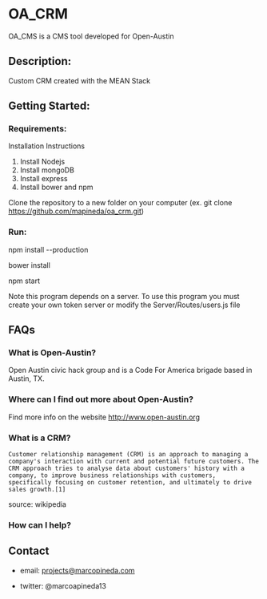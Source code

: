 # OA_CRM
OA_CMS is a CMS tool developed for Open-Austin

## Description:
Custom CRM created with the MEAN Stack

## Getting Started:

### Requirements:
Installation Instructions

1. Install Nodejs
2. Install mongoDB
3. Install express
4. Install bower and npm

Clone the repository to a new folder on your computer
(ex. git clone https://github.com/mapineda/oa_crm.git)

### Run:

npm install --production

bower install

npm start

Note this program depends on a server.  To use this program you must create your own token server or modify the Server/Routes/users.js file

## FAQs

### What is Open-Austin?
Open Austin civic hack group and is a Code For America brigade based in Austin, TX.

### Where can I find out more about Open-Austin?
Find more info on the website http://www.open-austin.org

### What is a CRM?

```
Customer relationship management (CRM) is an approach to managing a company's interaction with current and potential future customers. The CRM approach tries to analyse data about customers' history with a company, to improve business relationships with customers, specifically focusing on customer retention, and ultimately to drive sales growth.[1]
```
source: wikipedia

### How can I help?

## Contact

- email: projects@marcopineda.com

- twitter: @marcoapineda13
